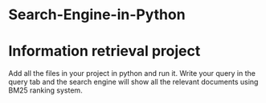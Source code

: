 # Search-Engine-in-Python
# Information retrieval project
Add all the files in your project in python and run it. 
Write your query in the query tab and the search engine will show all the relevant documents using BM25 ranking system.
